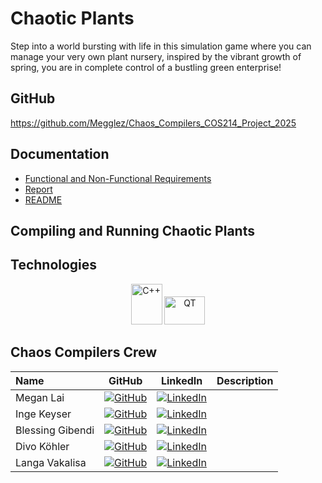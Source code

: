 # Chaotic Plants
<p>Step into a world bursting with life in this simulation game where you can manage your very own plant nursery, inspired by the vibrant growth of spring, you are in complete control of a bustling green enterprise!</p>

## GitHub

https://github.com/Megglez/Chaos_Compilers_COS214_Project_2025

## Documentation

* [Functional and Non-Functional Requirements](https://github.com/Megglez/Chaos_Compilers_COS214_Project_2025/blob/Documentation/Functional%26NonFunctionalRequirements.md)
* [Report](https://github.com/Megglez/Chaos_Compilers_COS214_Project_2025/blob/Documentation/Report.md)
* [README](https://github.com/Megglez/Chaos_Compilers_COS214_Project_2025/blob/main/README.md)

## Compiling and Running Chaotic Plants


## Technologies

<p align="center">
 <img width="50" height="65" alt="C++" src="https://github.com/user-attachments/assets/d10c8289-d73d-4c46-9d0d-7c12a9a70bcd" />
 <img width="65" height="45" alt="QT" src ="https://github.com/user-attachments/assets/945aba5e-c0fe-437b-ade5-6417aa04ba18" />
</p>


## Chaos Compilers Crew

| Name | GitHub | LinkedIn | Description |
|:------|:-----:|:-----:|:------|
| Megan Lai | [![GitHub](https://github.com/user-attachments/assets/050f18aa-f67f-4341-aa21-d31e286f71e6)](https://github.com/Megglez)| [![LinkedIn](https://github.com/user-attachments/assets/efe5faca-b4f1-4708-9e15-d1999d78c77c)](https://www.linkedin.com/in/megan-lai-720685368/) | |
| Inge Keyser | [![GitHub](https://github.com/user-attachments/assets/050f18aa-f67f-4341-aa21-d31e286f71e6)]() | [![LinkedIn](https://github.com/user-attachments/assets/efe5faca-b4f1-4708-9e15-d1999d78c77c)](https://www.linkedin.com/in/inge-keyser)| |
| Blessing Gibendi | [![GitHub](https://github.com/user-attachments/assets/050f18aa-f67f-4341-aa21-d31e286f71e6)]() | [![LinkedIn](https://github.com/user-attachments/assets/efe5faca-b4f1-4708-9e15-d1999d78c77c)]() | |
| Divo Köhler | [![GitHub](https://github.com/user-attachments/assets/050f18aa-f67f-4341-aa21-d31e286f71e6)]() | [![LinkedIn](https://github.com/user-attachments/assets/efe5faca-b4f1-4708-9e15-d1999d78c77c)]() | |
| Langa Vakalisa | [![GitHub](https://github.com/user-attachments/assets/050f18aa-f67f-4341-aa21-d31e286f71e6)]()| [![LinkedIn](https://github.com/user-attachments/assets/efe5faca-b4f1-4708-9e15-d1999d78c77c)]() | | 


